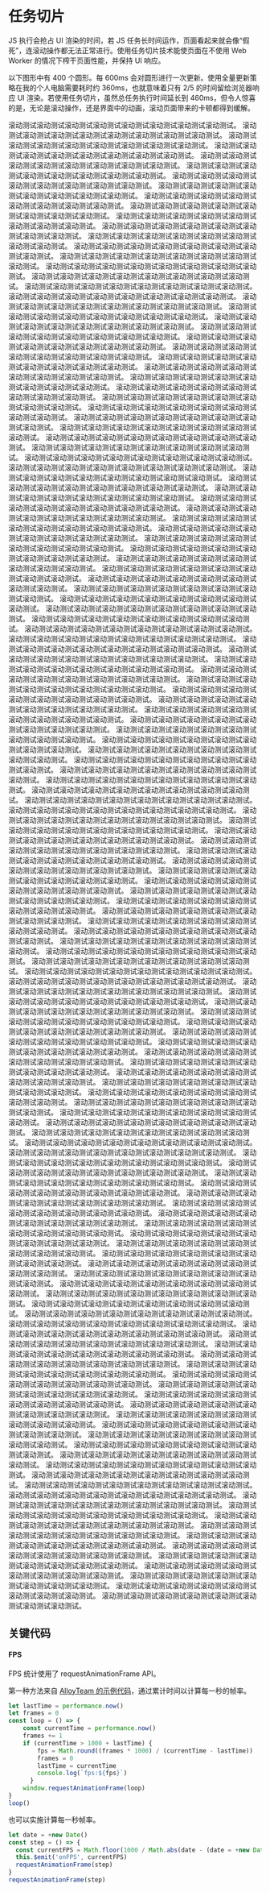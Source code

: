# 任务切片

JS 执行会抢占 UI 渲染的时间，若 JS 任务长时间运作，页面看起来就会像“假死”，连滚动操作都无法正常进行。使用任务切片技术能使页面在不使用 Web Worker 的情况下榨干页面性能，并保持 UI 响应。

以下图形中有 400 个圆形。每 600ms 会对圆形进行一次更新。使用全量更新策略在我的个人电脑需要耗时约 360ms，也就意味着只有 2/5 的时间留给浏览器响应 UI 渲染。若使用任务切片，虽然总任务执行时间延长到 460ms，但令人惊喜的是，无论是滚动操作，还是界面中的动画，滚动页面带来的卡顿都得到缓解。

<Article-G200919-TaskSlice />

滚动测试滚动测试滚动测试滚动测试滚动测试滚动测试滚动测试滚动测试。
滚动测试滚动测试滚动测试滚动测试滚动测试滚动测试滚动测试滚动测试。
滚动测试滚动测试滚动测试滚动测试滚动测试滚动测试滚动测试滚动测试。
滚动测试滚动测试滚动测试滚动测试滚动测试滚动测试滚动测试滚动测试。
滚动测试滚动测试滚动测试滚动测试滚动测试滚动测试滚动测试滚动测试。
滚动测试滚动测试滚动测试滚动测试滚动测试滚动测试滚动测试滚动测试。
滚动测试滚动测试滚动测试滚动测试滚动测试滚动测试滚动测试滚动测试。
滚动测试滚动测试滚动测试滚动测试滚动测试滚动测试滚动测试滚动测试。
滚动测试滚动测试滚动测试滚动测试滚动测试滚动测试滚动测试滚动测试。
滚动测试滚动测试滚动测试滚动测试滚动测试滚动测试滚动测试滚动测试。
滚动测试滚动测试滚动测试滚动测试滚动测试滚动测试滚动测试滚动测试。
滚动测试滚动测试滚动测试滚动测试滚动测试滚动测试滚动测试滚动测试。
滚动测试滚动测试滚动测试滚动测试滚动测试滚动测试滚动测试滚动测试。
滚动测试滚动测试滚动测试滚动测试滚动测试滚动测试滚动测试滚动测试。
滚动测试滚动测试滚动测试滚动测试滚动测试滚动测试滚动测试滚动测试。
滚动测试滚动测试滚动测试滚动测试滚动测试滚动测试滚动测试滚动测试。
滚动测试滚动测试滚动测试滚动测试滚动测试滚动测试滚动测试滚动测试。
滚动测试滚动测试滚动测试滚动测试滚动测试滚动测试滚动测试滚动测试。
滚动测试滚动测试滚动测试滚动测试滚动测试滚动测试滚动测试滚动测试。
滚动测试滚动测试滚动测试滚动测试滚动测试滚动测试滚动测试滚动测试。
滚动测试滚动测试滚动测试滚动测试滚动测试滚动测试滚动测试滚动测试。
滚动测试滚动测试滚动测试滚动测试滚动测试滚动测试滚动测试滚动测试。
滚动测试滚动测试滚动测试滚动测试滚动测试滚动测试滚动测试滚动测试。
滚动测试滚动测试滚动测试滚动测试滚动测试滚动测试滚动测试滚动测试。
滚动测试滚动测试滚动测试滚动测试滚动测试滚动测试滚动测试滚动测试。
滚动测试滚动测试滚动测试滚动测试滚动测试滚动测试滚动测试滚动测试。
滚动测试滚动测试滚动测试滚动测试滚动测试滚动测试滚动测试滚动测试。
滚动测试滚动测试滚动测试滚动测试滚动测试滚动测试滚动测试滚动测试。
滚动测试滚动测试滚动测试滚动测试滚动测试滚动测试滚动测试滚动测试。
滚动测试滚动测试滚动测试滚动测试滚动测试滚动测试滚动测试滚动测试。
滚动测试滚动测试滚动测试滚动测试滚动测试滚动测试滚动测试滚动测试。
滚动测试滚动测试滚动测试滚动测试滚动测试滚动测试滚动测试滚动测试。
滚动测试滚动测试滚动测试滚动测试滚动测试滚动测试滚动测试滚动测试。
滚动测试滚动测试滚动测试滚动测试滚动测试滚动测试滚动测试滚动测试。
滚动测试滚动测试滚动测试滚动测试滚动测试滚动测试滚动测试滚动测试。
滚动测试滚动测试滚动测试滚动测试滚动测试滚动测试滚动测试滚动测试。
滚动测试滚动测试滚动测试滚动测试滚动测试滚动测试滚动测试滚动测试。
滚动测试滚动测试滚动测试滚动测试滚动测试滚动测试滚动测试滚动测试。
滚动测试滚动测试滚动测试滚动测试滚动测试滚动测试滚动测试滚动测试。
滚动测试滚动测试滚动测试滚动测试滚动测试滚动测试滚动测试滚动测试。
滚动测试滚动测试滚动测试滚动测试滚动测试滚动测试滚动测试滚动测试。
滚动测试滚动测试滚动测试滚动测试滚动测试滚动测试滚动测试滚动测试。
滚动测试滚动测试滚动测试滚动测试滚动测试滚动测试滚动测试滚动测试。
滚动测试滚动测试滚动测试滚动测试滚动测试滚动测试滚动测试滚动测试。
滚动测试滚动测试滚动测试滚动测试滚动测试滚动测试滚动测试滚动测试。
滚动测试滚动测试滚动测试滚动测试滚动测试滚动测试滚动测试滚动测试。
滚动测试滚动测试滚动测试滚动测试滚动测试滚动测试滚动测试滚动测试。
滚动测试滚动测试滚动测试滚动测试滚动测试滚动测试滚动测试滚动测试。
滚动测试滚动测试滚动测试滚动测试滚动测试滚动测试滚动测试滚动测试。
滚动测试滚动测试滚动测试滚动测试滚动测试滚动测试滚动测试滚动测试。
滚动测试滚动测试滚动测试滚动测试滚动测试滚动测试滚动测试滚动测试。
滚动测试滚动测试滚动测试滚动测试滚动测试滚动测试滚动测试滚动测试。
滚动测试滚动测试滚动测试滚动测试滚动测试滚动测试滚动测试滚动测试。
滚动测试滚动测试滚动测试滚动测试滚动测试滚动测试滚动测试滚动测试。
滚动测试滚动测试滚动测试滚动测试滚动测试滚动测试滚动测试滚动测试。
滚动测试滚动测试滚动测试滚动测试滚动测试滚动测试滚动测试滚动测试。
滚动测试滚动测试滚动测试滚动测试滚动测试滚动测试滚动测试滚动测试。
滚动测试滚动测试滚动测试滚动测试滚动测试滚动测试滚动测试滚动测试。
滚动测试滚动测试滚动测试滚动测试滚动测试滚动测试滚动测试滚动测试。
滚动测试滚动测试滚动测试滚动测试滚动测试滚动测试滚动测试滚动测试。
滚动测试滚动测试滚动测试滚动测试滚动测试滚动测试滚动测试滚动测试。
滚动测试滚动测试滚动测试滚动测试滚动测试滚动测试滚动测试滚动测试。
滚动测试滚动测试滚动测试滚动测试滚动测试滚动测试滚动测试滚动测试。
滚动测试滚动测试滚动测试滚动测试滚动测试滚动测试滚动测试滚动测试。
滚动测试滚动测试滚动测试滚动测试滚动测试滚动测试滚动测试滚动测试。
滚动测试滚动测试滚动测试滚动测试滚动测试滚动测试滚动测试滚动测试。
滚动测试滚动测试滚动测试滚动测试滚动测试滚动测试滚动测试滚动测试。
滚动测试滚动测试滚动测试滚动测试滚动测试滚动测试滚动测试滚动测试。
滚动测试滚动测试滚动测试滚动测试滚动测试滚动测试滚动测试滚动测试。
滚动测试滚动测试滚动测试滚动测试滚动测试滚动测试滚动测试滚动测试。
滚动测试滚动测试滚动测试滚动测试滚动测试滚动测试滚动测试滚动测试。
滚动测试滚动测试滚动测试滚动测试滚动测试滚动测试滚动测试滚动测试。
滚动测试滚动测试滚动测试滚动测试滚动测试滚动测试滚动测试滚动测试。
滚动测试滚动测试滚动测试滚动测试滚动测试滚动测试滚动测试滚动测试。
滚动测试滚动测试滚动测试滚动测试滚动测试滚动测试滚动测试滚动测试。
滚动测试滚动测试滚动测试滚动测试滚动测试滚动测试滚动测试滚动测试。
滚动测试滚动测试滚动测试滚动测试滚动测试滚动测试滚动测试滚动测试。
滚动测试滚动测试滚动测试滚动测试滚动测试滚动测试滚动测试滚动测试。
滚动测试滚动测试滚动测试滚动测试滚动测试滚动测试滚动测试滚动测试。
滚动测试滚动测试滚动测试滚动测试滚动测试滚动测试滚动测试滚动测试。
滚动测试滚动测试滚动测试滚动测试滚动测试滚动测试滚动测试滚动测试。
滚动测试滚动测试滚动测试滚动测试滚动测试滚动测试滚动测试滚动测试。
滚动测试滚动测试滚动测试滚动测试滚动测试滚动测试滚动测试滚动测试。
滚动测试滚动测试滚动测试滚动测试滚动测试滚动测试滚动测试滚动测试。
滚动测试滚动测试滚动测试滚动测试滚动测试滚动测试滚动测试滚动测试。
滚动测试滚动测试滚动测试滚动测试滚动测试滚动测试滚动测试滚动测试。
滚动测试滚动测试滚动测试滚动测试滚动测试滚动测试滚动测试滚动测试。
滚动测试滚动测试滚动测试滚动测试滚动测试滚动测试滚动测试滚动测试。
滚动测试滚动测试滚动测试滚动测试滚动测试滚动测试滚动测试滚动测试。
滚动测试滚动测试滚动测试滚动测试滚动测试滚动测试滚动测试滚动测试。
滚动测试滚动测试滚动测试滚动测试滚动测试滚动测试滚动测试滚动测试。
滚动测试滚动测试滚动测试滚动测试滚动测试滚动测试滚动测试滚动测试。
滚动测试滚动测试滚动测试滚动测试滚动测试滚动测试滚动测试滚动测试。
滚动测试滚动测试滚动测试滚动测试滚动测试滚动测试滚动测试滚动测试。
滚动测试滚动测试滚动测试滚动测试滚动测试滚动测试滚动测试滚动测试。
滚动测试滚动测试滚动测试滚动测试滚动测试滚动测试滚动测试滚动测试。
滚动测试滚动测试滚动测试滚动测试滚动测试滚动测试滚动测试滚动测试。
滚动测试滚动测试滚动测试滚动测试滚动测试滚动测试滚动测试滚动测试。
滚动测试滚动测试滚动测试滚动测试滚动测试滚动测试滚动测试滚动测试。
滚动测试滚动测试滚动测试滚动测试滚动测试滚动测试滚动测试滚动测试。
滚动测试滚动测试滚动测试滚动测试滚动测试滚动测试滚动测试滚动测试。
滚动测试滚动测试滚动测试滚动测试滚动测试滚动测试滚动测试滚动测试。
滚动测试滚动测试滚动测试滚动测试滚动测试滚动测试滚动测试滚动测试。
滚动测试滚动测试滚动测试滚动测试滚动测试滚动测试滚动测试滚动测试。
滚动测试滚动测试滚动测试滚动测试滚动测试滚动测试滚动测试滚动测试。
滚动测试滚动测试滚动测试滚动测试滚动测试滚动测试滚动测试滚动测试。
滚动测试滚动测试滚动测试滚动测试滚动测试滚动测试滚动测试滚动测试。
滚动测试滚动测试滚动测试滚动测试滚动测试滚动测试滚动测试滚动测试。
滚动测试滚动测试滚动测试滚动测试滚动测试滚动测试滚动测试滚动测试。
滚动测试滚动测试滚动测试滚动测试滚动测试滚动测试滚动测试滚动测试。
滚动测试滚动测试滚动测试滚动测试滚动测试滚动测试滚动测试滚动测试。
滚动测试滚动测试滚动测试滚动测试滚动测试滚动测试滚动测试滚动测试。
滚动测试滚动测试滚动测试滚动测试滚动测试滚动测试滚动测试滚动测试。
滚动测试滚动测试滚动测试滚动测试滚动测试滚动测试滚动测试滚动测试。
滚动测试滚动测试滚动测试滚动测试滚动测试滚动测试滚动测试滚动测试。
滚动测试滚动测试滚动测试滚动测试滚动测试滚动测试滚动测试滚动测试。
滚动测试滚动测试滚动测试滚动测试滚动测试滚动测试滚动测试滚动测试。
滚动测试滚动测试滚动测试滚动测试滚动测试滚动测试滚动测试滚动测试。
滚动测试滚动测试滚动测试滚动测试滚动测试滚动测试滚动测试滚动测试。
滚动测试滚动测试滚动测试滚动测试滚动测试滚动测试滚动测试滚动测试。
滚动测试滚动测试滚动测试滚动测试滚动测试滚动测试滚动测试滚动测试。
滚动测试滚动测试滚动测试滚动测试滚动测试滚动测试滚动测试滚动测试。
滚动测试滚动测试滚动测试滚动测试滚动测试滚动测试滚动测试滚动测试。
滚动测试滚动测试滚动测试滚动测试滚动测试滚动测试滚动测试滚动测试。
滚动测试滚动测试滚动测试滚动测试滚动测试滚动测试滚动测试滚动测试。
滚动测试滚动测试滚动测试滚动测试滚动测试滚动测试滚动测试滚动测试。
滚动测试滚动测试滚动测试滚动测试滚动测试滚动测试滚动测试滚动测试。
滚动测试滚动测试滚动测试滚动测试滚动测试滚动测试滚动测试滚动测试。
滚动测试滚动测试滚动测试滚动测试滚动测试滚动测试滚动测试滚动测试。
滚动测试滚动测试滚动测试滚动测试滚动测试滚动测试滚动测试滚动测试。
滚动测试滚动测试滚动测试滚动测试滚动测试滚动测试滚动测试滚动测试。
滚动测试滚动测试滚动测试滚动测试滚动测试滚动测试滚动测试滚动测试。
滚动测试滚动测试滚动测试滚动测试滚动测试滚动测试滚动测试滚动测试。
滚动测试滚动测试滚动测试滚动测试滚动测试滚动测试滚动测试滚动测试。
滚动测试滚动测试滚动测试滚动测试滚动测试滚动测试滚动测试滚动测试。
滚动测试滚动测试滚动测试滚动测试滚动测试滚动测试滚动测试滚动测试。
滚动测试滚动测试滚动测试滚动测试滚动测试滚动测试滚动测试滚动测试。
滚动测试滚动测试滚动测试滚动测试滚动测试滚动测试滚动测试滚动测试。
滚动测试滚动测试滚动测试滚动测试滚动测试滚动测试滚动测试滚动测试。
滚动测试滚动测试滚动测试滚动测试滚动测试滚动测试滚动测试滚动测试。
滚动测试滚动测试滚动测试滚动测试滚动测试滚动测试滚动测试滚动测试。
滚动测试滚动测试滚动测试滚动测试滚动测试滚动测试滚动测试滚动测试。
滚动测试滚动测试滚动测试滚动测试滚动测试滚动测试滚动测试滚动测试。
滚动测试滚动测试滚动测试滚动测试滚动测试滚动测试滚动测试滚动测试。
滚动测试滚动测试滚动测试滚动测试滚动测试滚动测试滚动测试滚动测试。
滚动测试滚动测试滚动测试滚动测试滚动测试滚动测试滚动测试滚动测试。
滚动测试滚动测试滚动测试滚动测试滚动测试滚动测试滚动测试滚动测试。
滚动测试滚动测试滚动测试滚动测试滚动测试滚动测试滚动测试滚动测试。
滚动测试滚动测试滚动测试滚动测试滚动测试滚动测试滚动测试滚动测试。
滚动测试滚动测试滚动测试滚动测试滚动测试滚动测试滚动测试滚动测试。
滚动测试滚动测试滚动测试滚动测试滚动测试滚动测试滚动测试滚动测试。
滚动测试滚动测试滚动测试滚动测试滚动测试滚动测试滚动测试滚动测试。
滚动测试滚动测试滚动测试滚动测试滚动测试滚动测试滚动测试滚动测试。
滚动测试滚动测试滚动测试滚动测试滚动测试滚动测试滚动测试滚动测试。
滚动测试滚动测试滚动测试滚动测试滚动测试滚动测试滚动测试滚动测试。
滚动测试滚动测试滚动测试滚动测试滚动测试滚动测试滚动测试滚动测试。

## 关键代码

#### FPS

FPS 统计使用了 requestAnimationFrame API。

第一种方法来自 [AlloyTeam 的示例代码](https://mp.weixin.qq.com/s/fD-jtZ0ETUWwyL3YhmA3kw)，通过累计时间以计算每一秒的帧率。

```js
let lastTime = performance.now()
let frames = 0
const loop = () => {
    const currentTime = performance.now()
    frames += 1
    if (currentTime > 1000 + lastTime) {
        fps = Math.round((frames * 1000) / (currentTime - lastTime))
        frames = 0
        lastTime = currentTime
        console.log(`fps:${fps}`)
      }
    window.requestAnimationFrame(loop)
}
loop()
```

也可以实施计算每一秒帧率。

```js
let date = +new Date()
const step = () => {
  const currentFPS = Math.floor(1000 / Math.abs(date - (date = +new Date())))
  this.$emit('onFPS', currentFPS)
  requestAnimationFrame(step)
}
requestAnimationFrame(step)
```
